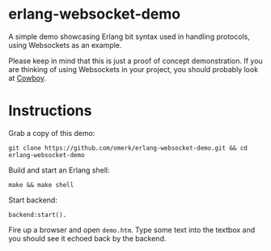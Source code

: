 erlang-websocket-demo
=====================

A simple demo showcasing Erlang bit syntax used in handling protocols, using Websockets as an
example.

Please keep in mind that this is just a proof of concept demonstration. If you are thinking of
using Websockets in your project, you should probably look at
[Cowboy](https://github.com/extend/cowboy). 


# Instructions

Grab a copy of this demo:

    git clone https://github.com/omerk/erlang-websocket-demo.git && cd erlang-websocket-demo

Build and start an Erlang shell:

    make && make shell

Start backend:

    backend:start().

Fire up a browser and open `demo.htm`. Type some text into the textbox and you should see it
echoed back by the backend.

